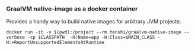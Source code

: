 ### GraalVM native-image as a docker container

Provides a handy way to build native images for arbitrary JVM projects:

```
docker run -it -v $(pwd):/project --rm tenshi/graalvm-native-image --verbose -cp $CLASSPATH  -H:Name=app -H:Class=$MAIN_CLASS -H:+ReportUnsupportedElementsAtRuntime
```